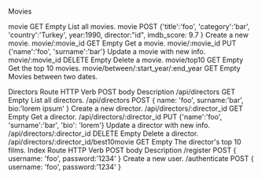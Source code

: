 

Movies

movie	GET	Empty	List all movies.
movie	POST	{'title':'foo', 'category':'bar', 'country':'Turkey', year:1990, director:"id", imdb_score: 9.7 }	Create a new movie.
movie/:movie_id	GET	Empty	Get a movie.
movie/:movie_id	PUT	{'name':'foo', 'surname':'bar'}	Update a movie with new info.
movie/:movie_id	DELETE	Empty	Delete a movie.
movie/top10	GET	Empty	Get the top 10 movies.
movie/between/:start_year/:end_year	GET	Empty	Movies between two dates.



Directors
Route	HTTP Verb	POST body	Description
/api/directors	GET	Empty	List all directors.
/api/directors	POST	{ name: 'foo', surname:'bar', bio:'lorem ipsum' }	Create a new director.
/api/directors/:director_id	GET	Empty	Get a director.
/api/directors/:director_id	PUT	{'name':'foo', 'surname':'bar', 'bio': 'lorem'}	Update a director with new info.
/api/directors/:director_id	DELETE	Empty	Delete a director.
/api/directors/:director_id/best10movie	GET	Empty	The director's top 10 films.
Index
Route	HTTP Verb	POST body	Description
/register	POST	{ username: 'foo', password:'1234' }	Create a new user.
/authenticate	POST	{ username: 'foo', password:'1234' }